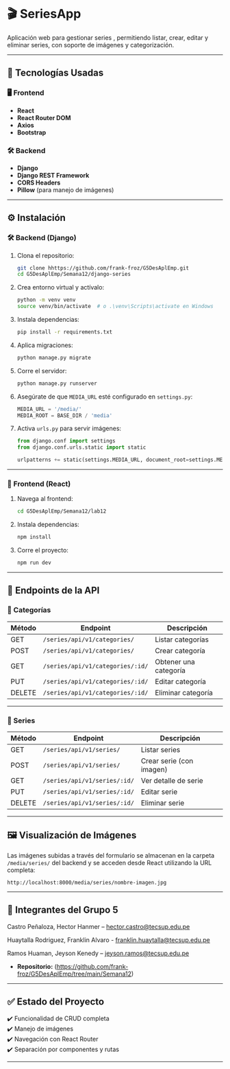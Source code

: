 # 🎬 SeriesApp

Aplicación web para gestionar series , permitiendo listar, crear, editar y eliminar series, con soporte de imágenes y categorización.

---

## 🚀 Tecnologías Usadas

### 🖥️ Frontend
- **React**
- **React Router DOM**
- **Axios**
- **Bootstrap**

### 🛠️ Backend
- **Django**
- **Django REST Framework**
- **CORS Headers**
- **Pillow** (para manejo de imágenes)

---

## ⚙️ Instalación

### 🛠 Backend (Django)

1. Clona el repositorio:
   ```bash
   git clone hhttps://github.com/frank-froz/G5DesAplEmp.git
   cd G5DesAplEmp/Semana12/django-series
   ```

2. Crea entorno virtual y actívalo:
   ```bash
   python -m venv venv
   source venv/bin/activate  # o .\venv\Scripts\activate en Windows
   ```

3. Instala dependencias:
   ```bash
   pip install -r requirements.txt
   ```

4. Aplica migraciones:
   ```bash
   python manage.py migrate
   ```

5. Corre el servidor:
   ```bash
   python manage.py runserver
   ```

6. Asegúrate de que `MEDIA_URL` esté configurado en `settings.py`:

   ```python
   MEDIA_URL = '/media/'
   MEDIA_ROOT = BASE_DIR / 'media'
   ```

7. Activa `urls.py` para servir imágenes:

   ```python
   from django.conf import settings
   from django.conf.urls.static import static

   urlpatterns += static(settings.MEDIA_URL, document_root=settings.MEDIA_ROOT)
   ```

---

### 🎨 Frontend (React)

1. Navega al frontend:
   ```bash
   cd G5DesAplEmp/Semana12/lab12
   ```

2. Instala dependencias:
   ```bash
   npm install
   ```

3. Corre el proyecto:
   ```bash
   npm run dev
   ```

---

## 📡 Endpoints de la API

### 🔹 Categorías

| Método | Endpoint                          | Descripción              |
|--------|-----------------------------------|--------------------------|
| GET    | `/series/api/v1/categories/`      | Listar categorías        |
| POST   | `/series/api/v1/categories/`      | Crear categoría          |
| GET    | `/series/api/v1/categories/:id/`  | Obtener una categoría    |
| PUT    | `/series/api/v1/categories/:id/`  | Editar categoría         |
| DELETE | `/series/api/v1/categories/:id/`  | Eliminar categoría       |

---

### 🔸 Series

| Método | Endpoint                          | Descripción              |
|--------|-----------------------------------|--------------------------|
| GET    | `/series/api/v1/series/`          | Listar series            |
| POST   | `/series/api/v1/series/`          | Crear serie (con imagen) |
| GET    | `/series/api/v1/series/:id/`      | Ver detalle de serie     |
| PUT    | `/series/api/v1/series/:id/`      | Editar serie             |
| DELETE | `/series/api/v1/series/:id/`      | Eliminar serie           |

---

## 🖼️ Visualización de Imágenes

Las imágenes subidas a través del formulario se almacenan en la carpeta `/media/series/` del backend y se acceden desde React utilizando la URL completa:

```
http://localhost:8000/media/series/nombre-imagen.jpg
```

---

## 📝 Integrantes del Grupo 5

Castro Peñaloza, Hector Hanmer – hector.castro@tecsup.edu.pe

Huaytalla Rodriguez, Franklin Alvaro - franklin.huaytalla@tecsup.edu.pe

Ramos Huaman, Jeyson Kenedy – jeyson.ramos@tecsup.edu.pe

- **Repositorio:** (https://github.com/frank-froz/G5DesAplEmp/tree/main/Semana12)

---

## ✅ Estado del Proyecto

✔️ Funcionalidad de CRUD completa  
✔️ Manejo de imágenes  
✔️ Navegación con React Router  
✔️ Separación por componentes y rutas

---
